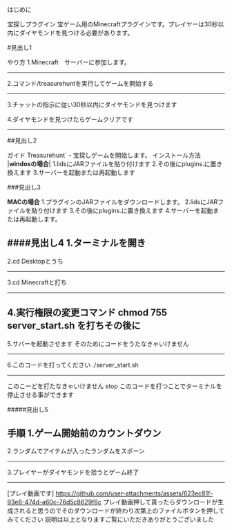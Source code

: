 はじめに

宝探しプラグイン
宝ゲーム用のMinecraftプラグインです。プレイヤーは30秒以内にダイヤモンドを見つける必要があります。

#見出し1

やり方
1.Minecraft　サーバーに参加します。
***
2.コマンド/treasurehuntを実行してゲームを開始する
___
3.チャットの指示に従い30秒以内にダイヤモンドを見つけます

4.ダイヤモンドを見つけたらゲームクリアです
***


##見出し2

ガイド
Treasurehunt` - 宝探しゲームを開始します。
インストール方法
|**windosの場合**|
1.lidsにJARファイルを貼り付けます
2.その後にplugins.に置き換えます
3.サーバーを起動または再起動します  


###見出し3

**MACの場合**
1.プラグインのJARファイルをダウンロードします。
2.lidsにJARファイルを貼り付けます
3.その後にplugins.に置き換えます
4.サーバーを起動または再起動します。

####見出し4
1.ターミナルを開き
---
2.cd Desktopとうち
___
3.cd Minecraftと打ち
***
4.実行権限の変更コマンド
chmod 755 server_start.sh
を打ちその後に
---
5.サバーを起動させます
そのためにコードをうたなきゃいけません
***
6.このコードを打ってください
./server_start.sh
___
このこーどを打たなきゃいけません
stop
このコードを打つことでターミナルを停止させる事ができます

#####見出し5

手順
1.ゲーム開始前のカウントダウン
---
2.ランダムでアイテムが入ったランダムをスポーン
___
3.プレイヤーがダイヤモンドを拾うとゲーム終了
***


[プレイ動画です]
https://github.com/user-attachments/assets/623ec81f-93e6-474d-a60c-76d5c8629f6c
プレイ動画押して貰ったらダウンロードが生成されると思うのでそのダウンロードが終わり次第上のファイルボタンを押してみてください
説明は以上となりますご覧にいただきありがとうございました
